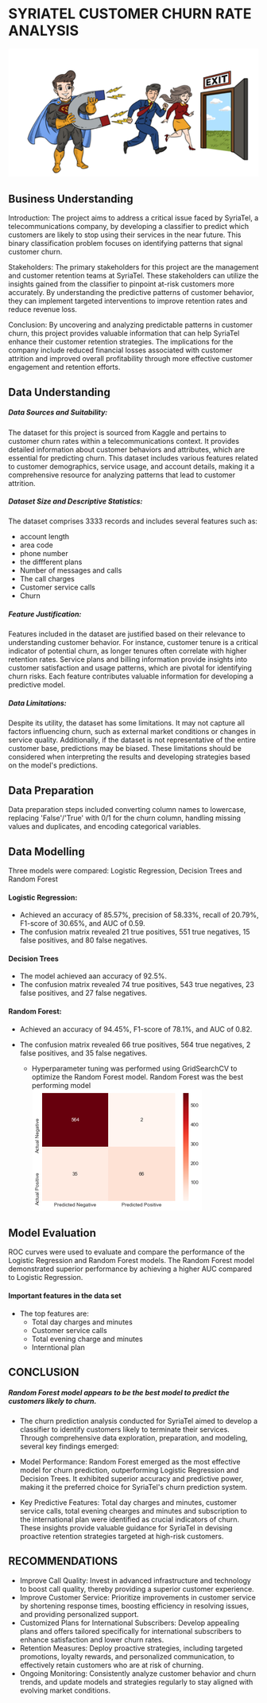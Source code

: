 # SYRIATEL CUSTOMER CHURN RATE ANALYSIS
![alt text](<CUSTOMER CHURN RATE.png>)
## Business Understanding
Introduction: The project aims to address a critical issue faced by SyriaTel, a telecommunications company, by developing a classifier to predict which customers are likely to stop using their services in the near future. This binary classification problem focuses on identifying patterns that signal customer churn.

Stakeholders: The primary stakeholders for this project are the management and customer retention teams at SyriaTel. These stakeholders can utilize the insights gained from the classifier to pinpoint at-risk customers more accurately. By understanding the predictive patterns of customer behavior, they can implement targeted interventions to improve retention rates and reduce revenue loss.

 Conclusion: By uncovering and analyzing predictable patterns in customer churn, this project provides valuable information that can help SyriaTel enhance their customer retention strategies. The implications for the company include reduced financial losses associated with customer attrition and improved overall profitability through more effective customer engagement and retention efforts.
## Data Understanding
 ##### Data Sources and Suitability: 
 
 The dataset for this project is sourced from Kaggle and pertains to customer churn rates within a telecommunications context. It provides detailed information about customer behaviors and attributes, which are essential for predicting churn. This dataset includes various features related to customer demographics, service usage, and account details, making it a comprehensive resource for analyzing patterns that lead to customer attrition.

##### Dataset Size and Descriptive Statistics: 
The dataset comprises 3333 records and includes several features such as:
  - account length        
  - area code   
  -  phone number           
  -  the diffferent plans      
  -  Number of messages and calls        
  - The call charges
  - Customer service calls
  - Churn


##### Feature Justification: 
Features included in the dataset are justified based on their relevance to understanding customer behavior. For instance, customer tenure is a critical indicator of potential churn, as longer tenures often correlate with higher retention rates. Service plans and billing information provide insights into customer satisfaction and usage patterns, which are pivotal for identifying churn risks. Each feature contributes valuable information for developing a predictive model.

##### Data Limitations: 
Despite its utility, the dataset has some limitations. It may not capture all factors influencing churn, such as external market conditions or changes in service quality. Additionally, if the dataset is not representative of the entire customer base, predictions may be biased. These limitations should be considered when interpreting the results and developing strategies based on the model's predictions.
## Data Preparation
Data preparation steps included converting column names to lowercase, replacing 'False'/'True' with 0/1 for the churn column, handling missing values and duplicates, and encoding categorical variables.
## Data Modelling
Three models were compared: Logistic Regression, Decision Trees and Random Forest
#### Logistic Regression:
- Achieved an accuracy of 85.57%, precision of 58.33%, recall of 20.79%, F1-score of 30.65%, and AUC of 0.59.
- The confusion matrix revealed 21 true positives, 551 true negatives, 15 false positives, and 80 false negatives.
#### Decision Trees
- The model achieved aan accuracy of 92.5%.
- The confusion matrix revealed 74 true positives, 543 true negatives, 23 false positives, and 27 false negatives.
#### Random Forest:
- Achieved an accuracy of 94.45%, F1-score of 78.1%, and AUC of 0.82.
- The confusion matrix revealed 66 true positives, 564 true negatives, 2 false positives, and 35 false negatives.

  - Hyperparameter tuning was performed using GridSearchCV to optimize the Random Forest model.
  Random Forest was the best performing model
  ![alt text](image.png)
## Model Evaluation
ROC curves were used to evaluate and compare the performance of the Logistic Regression and Random Forest models. The Random Forest model demonstrated superior performance by achieving a higher AUC compared to Logistic Regression.
#### Important features in the data set
- The top features are:
  - Total day charges and minutes
  - Customer service calls
  - Total evening charge and minutes
  - Interntional plan
## CONCLUSION
##### Random Forest model appears to be the best model to predict the customers likely to churn.

- The churn prediction analysis conducted for SyriaTel aimed to develop a classifier to identify customers likely to terminate their services. Through comprehensive data exploration, preparation, and modeling, several key findings emerged:
 - Model Performance: Random Forest emerged as the most effective model for churn prediction, outperforming Logistic Regression and Decision Trees. It exhibited superior accuracy and predictive power, making it the preferred choice for SyriaTel's churn prediction system.

 - Key Predictive Features: Total day charges and minutes, customer service calls, total evening chearges and minutes and subscription to the international plan were identified as crucial indicators of churn. These insights provide valuable guidance for SyriaTel in devising proactive retention strategies targeted at high-risk customers.
## RECOMMENDATIONS
- Improve Call Quality: Invest in advanced infrastructure and technology to boost call quality, thereby providing a superior customer experience.
- Improve Customer Service: Prioritize improvements in customer service by shortening response times, boosting efficiency in resolving issues, and providing personalized support.
- Customized Plans for International Subscribers: Develop appealing plans and offers tailored specifically for international subscribers to enhance satisfaction and lower churn rates.
- Retention Measures: Deploy proactive strategies, including targeted promotions, loyalty rewards, and personalized communication, to effectively retain customers who are at risk of churning.
- Ongoing Monitoring: Consistently analyze customer behavior and churn trends, and update models and strategies regularly to stay aligned with evolving market conditions.